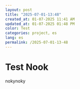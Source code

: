 ```yaml
---
layout: post
title: "2025-07-01-13:48"
created_at: 01-07-2025 11:41 AM
updated_at: 01-07-2025 01:48 PM
color: Test
categories: project, es
lang: es
permalink: /2025-07-01-13-48
---
```


# Test Nook

nokynoky




